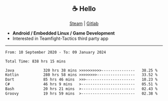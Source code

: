 <h2 align="center"> ☕ Hello </h2>

<p align="center">
  <a href="https://steamcommunity.com/id/Niforances/">Steam</a> |
  <a href="https://gitlab.com/niforances">Gitlab</a>
</p>

 - **Android / Embedded Linux / Game Development**
 - Interested in Teamfight-Tactics third party app

------

<!--START_SECTION:waka-->

```txt
From: 10 September 2020 - To: 09 January 2024

Total Time: 838 hrs 15 mins

Java             320 hrs 38 mins >>>>>>>>>>---------------   38.25 %
Kotlin           280 hrs 58 mins >>>>>>>>-----------------   33.52 %
Dart             85 hrs 46 mins  >>>----------------------   10.23 %
C#               46 hrs 9 mins   >------------------------   05.51 %
Bash             20 hrs 21 mins  >------------------------   02.43 %
Groovy           19 hrs 59 mins  >------------------------   02.38 %
```

<!--END_SECTION:waka-->
